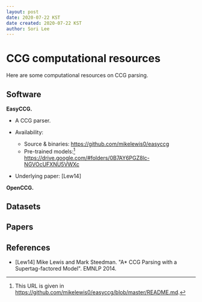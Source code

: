 ```yaml
---
layout: post
date: 2020-07-22 KST
date created: 2020-07-22 KST
author: Sori Lee
---
```


# CCG computational resources

Here are some computational resources on CCG parsing.

## Software

**EasyCCG.**

- A CCG parser.

- Availability:
  - Source & binaries: <https://github.com/mikelewis0/easyccg>
  - Pre-trained models:[^1] <https://drive.google.com/#folders/0B7AY6PGZ8lc-NGVOcUFXNU5VWXc>

[^1]: This URL is given in https://github.com/mikelewis0/easyccg/blob/master/README.md.

- Underlying paper: [Lew14]

**OpenCCG.**



## Datasets

<!--Groningen Meaning Bank-->

## Papers


## References

- [Lew14] Mike Lewis and Mark Steedman. "A* CCG Parsing with a Supertag-factored Model". EMNLP 2014.
